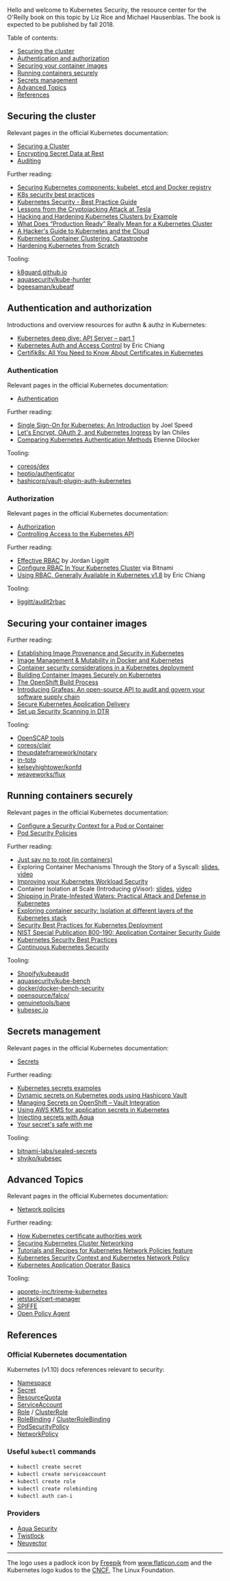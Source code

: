 Hello and welcome to Kubernetes Security, the resource center for the O'Reilly book on this topic by Liz Rice and Michael Hausenblas. The book is expected to be published by fall 2018. 

Table of contents:

- [Securing the cluster](#securing-the-cluster)
- [Authentication and authorization](#authentication-and-authorization)
- [Securing your container images](#securing-your-container-images)
- [Running containers securely](#running-containers-securely)
- [Secrets management](#secrets-management)
- [Advanced Topics](#advanced-topics)
- [References](#references)

## Securing the cluster

Relevant pages in the official Kubernetes documentation:

- [Securing a Cluster](https://kubernetes.io/docs/tasks/administer-cluster/securing-a-cluster/)
- [Encrypting Secret Data at Rest](https://kubernetes.io/docs/tasks/administer-cluster/encrypt-data/)
- [Auditing](https://kubernetes.io/docs/tasks/debug-application-cluster/audit/)

Further reading:

- [Securing Kubernetes components: kubelet, etcd and Docker registry](https://sysdig.com/blog/kubernetes-security-kubelet-etcd/) 
- [K8s security best practices](https://www.slideshare.net/SharonVendrov/k8s-security-best-practices-85961183) 
- [Kubernetes Security - Best Practice Guide](https://github.com/freach/kubernetes-security-best-practice) 
- [Lessons from the Cryptojacking Attack at Tesla](https://blog.redlock.io/cryptojacking-tesla) 
- [Hacking and Hardening Kubernetes Clusters by Example](https://www.youtube.com/watch?v=vTgQLzeBfRU) 
- [What Does “Production Ready” Really Mean for a Kubernetes Cluster](https://weave.works/blog/what-does-production-ready-really-mean-for-a-kubernetes-cluster)
- [A Hacker's Guide to Kubernetes and the Cloud](https://www.youtube.com/watch?v=dxKpCO2dAy8)
- [Kubernetes Container Clustering, Catastrophe](https://www.youtube.com/watch?v=b3qJwIttqqs)
- [Hardening Kubernetes from Scratch](https://github.com/hardening-kubernetes/from-scratch)

Tooling:

- [k8guard.github.io](https://k8guard.github.io/)
- [aquasecurity/kube-hunter](https://github.com/aquasecurity/kube-hunter)
- [bgeesaman/kubeatf](https://github.com/bgeesaman/kubeatf) 

## Authentication and authorization

Introductions and overview resources for authn & authz in Kubernetes:

- [Kubernetes deep dive: API Server – part 1](https://blog.openshift.com/kubernetes-deep-dive-api-server-part-1/)
- [Kubernetes Auth and Access Control](https://www.youtube.com/watch?v=WvnXemaYQ50) by Eric Chiang
- [Certifik8s: All You Need to Know About Certificates in Kubernetes](https://www.youtube.com/watch?v=gXz4cq3PKdg)

### Authentication

Relevant pages in the official Kubernetes documentation:

- [Authentication](https://kubernetes.io/docs/admin/authentication/)

Further reading:

- [Single Sign-On for Kubernetes: An Introduction](https://thenewstack.io/kubernetes-single-sign-one-less-identity/) by Joel Speed
- [Let's Encrypt, OAuth 2, and Kubernetes Ingress](https://eng.fromatob.com/post/2017/02/lets-encrypt-oauth-2-and-kubernetes-ingress/) by Ian Chiles
- [Comparing Kubernetes Authentication Methods](https://medium.com/@etienne_24233/comparing-kubernetes-authentication-methods-6f538d834ca7by) Etienne Dilocker

Tooling:

- [coreos/dex](https://github.com/coreos/dex)
- [heptio/authenticator](https://github.com/heptio/authenticator)
- [hashicorp/vault-plugin-auth-kubernetes](https://github.com/hashicorp/vault-plugin-auth-kubernetes)

### Authorization

Relevant pages in the official Kubernetes documentation:

- [Authorization](https://kubernetes.io/docs/admin/authorization/)
- [Controlling Access to the Kubernetes API](https://kubernetes.io/docs/reference/access-authn-authz/controlling-access/)

Further reading:

- [Effective RBAC](https://www.youtube.com/watch?v=Nw1ymxcLIDI) by Jordan Liggitt 
- [Configure RBAC In Your Kubernetes Cluster](https://docs.bitnami.com/kubernetes/how-to/configure-rbac-in-your-kubernetes-cluster/) via Bitnami
- [Using RBAC, Generally Available in Kubernetes v1.8](https://kubernetes.io/blog/2017/10/using-rbac-generally-available-18/) by Eric Chiang

Tooling:

- [liggitt/audit2rbac](https://github.com/liggitt/audit2rbac)

## Securing your container images

Further reading:

- [Establishing Image Provenance and Security in Kubernetes](https://www.youtube.com/watch?v=zs-6YEUrJAM)
- [Image Management & Mutability in Docker and Kubernetes](https://container-solutions.com/image-management-mutability-in-docker-and-kubernetes/) 
- [Container security considerations in a Kubernetes deployment](https://thenewstack.io/container-security-considerations-kubernetes-deployment/)
- [Building Container Images Securely on Kubernetes](https://blog.jessfraz.com/post/building-container-images-securely-on-kubernetes/)
- [The OpenShift Build Process](https://docs.openshift.com/container-platform/3.9/security/build_process.html)
- [Introducing Grafeas: An open-source API to audit and govern your software supply chain](https://cloudplatform.googleblog.com/2017/10/introducing-grafeas-open-source-api-.html)
- [Secure Kubernetes Application Delivery](https://docs.google.com/presentation/d/1ZZPJd_b_p6bTQhUk3KqJW63fwzXZidcTAyyJ6PXpTSI/)
- [Set up Security Scanning in DTR](https://docs.docker.com/datacenter/dtr/2.4/guides/admin/configure/set-up-vulnerability-scans/)

Tooling:

- [OpenSCAP tools](https://www.open-scap.org/tools/) 
- [coreos/clair](https://github.com/coreos/clair) 
- [theupdateframework/notary](https://github.com/theupdateframework/notary)
- [in-toto](https://github.com/in-toto) 
- [kelseyhightower/konfd](https://github.com/kelseyhightower/konfd) 
- [weaveworks/flux](https://github.com/weaveworks/flux) 

## Running containers securely

Relevant pages in the official Kubernetes documentation:

- [Configure a Security Context for a Pod or Container](https://kubernetes.io/docs/tasks/configure-pod-container/security-context/)
- [Pod Security Policies](https://kubernetes.io/docs/concepts/policy/pod-security-policy/)

Further reading:

- [Just say no to root (in containers)](https://opensource.com/article/18/3/just-say-no-root-containers)
- Exploring Container Mechanisms Through the Story of a Syscall: [slides](https://schd.ws/hosted_files/kccnceu18/46/Exploring%20container%20mechanisms%20through%20the%20story%20of%20a%20syscall.pdf), [video](https://www.youtube.com/watch?v=1Tl-NURLoq4)
- [Improving your Kubernetes Workload Security](https://www.youtube.com/watch?v=T_NxDXAdbfo)
- Container Isolation at Scale (Introducing gVisor): [slides](https://schd.ws/hosted_files/kccnceu18/47/Container%20Isolation%20at%20Scale.pdf), [video](https://www.youtube.com/watch?v=pWyJahTWa4I)
- [Shipping in Pirate-Infested Waters: Practical Attack and Defense in Kubernetes](https://www.youtube.com/watch?v=ohTq0no0ZVU)
- [Exploring container security: Isolation at different layers of the Kubernetes stack](https://cloudplatform.googleblog.com/2018/05/Exploring-container-security-Isolation-at-different-layers-of-the-Kubernetes-stack.html) 
- [Security Best Practices for Kubernetes Deployment](https://kubernetes.io/blog/2016/08/security-best-practices-kubernetes-deployment/) 
- [NIST Special Publication 800-190: Application Container Security Guide](https://nvlpubs.nist.gov/nistpubs/SpecialPublications/NIST.SP.800-190.pdf)
- [Kubernetes Security Best Practices](https://www.youtube.com/watch?v=pzAwTC8KYV8)
- [Continuous Kubernetes Security](https://www.youtube.com/watch?v=YtrA7eauSSg)

Tooling:

- [Shopify/kubeaudit](https://github.com/Shopify/kubeaudit)
- [aquasecurity/kube-bench](https://github.com/aquasecurity/kube-bench)
- [docker/docker-bench-security](https://github.com/docker/docker-bench-security)
- [opensource/falco/](https://sysdig.com/opensource/falco/) 
- [genuinetools/bane](https://github.com/genuinetools/bane)
- [kubesec.io](https://kubesec.io/)

## Secrets management

Relevant pages in the official Kubernetes documentation:

- [Secrets](https://kubernetes.io/docs/concepts/configuration/secret/)

Further reading:

- [Kubernetes secrets examples](http://kubernetesbyexample.com/secrets/)
- [Dynamic secrets on Kubernetes pods using Hashicorp Vault](https://medium.com/@gmaliar/dynamic-secrets-on-kubernetes-pods-using-vault-35d9094d169)
- [Managing Secrets on OpenShift – Vault Integration](https://blog.openshift.com/managing-secrets-openshift-vault-integration/)
- [Using AWS KMS for application secrets in Kubernetes](https://medium.com/@mtreacher/using-aws-kms-for-application-secrets-in-kubernetes-149ffb6b4073)
- [Injecting secrets with Aqua](https://blog.aquasec.com/injecting-secrets-kubernetes-hashicorp-vault-and-aqua-on-azure)
- [Your secret's safe with me](https://www.youtube.com/watch?v=y5gfvEO_cjY)

Tooling:

- [bitnami-labs/sealed-secrets](https://github.com/bitnami-labs/sealed-secrets)
- [shyiko/kubesec](https://github.com/shyiko/kubesec)

## Advanced Topics

Relevant pages in the official Kubernetes documentation:

- [Network policies](https://kubernetes.io/docs/concepts/services-networking/network-policies/)

Further reading:

- [How Kubernetes certificate authorities work](https://jvns.ca/blog/2017/08/05/how-kubernetes-certificates-work/) 
- [Securing Kubernetes Cluster Networking](https://ahmet.im/blog/kubernetes-network-policy/)
- [Tutorials and Recipes for Kubernetes Network Policies feature](https://github.com/ahmetb/kubernetes-network-policy-recipes) 
- [Kubernetes Security Context and Kubernetes Network Policy](https://sysdig.com/blog/kubernetes-security-psp-network-policy/) 
- [Kubernetes Application Operator Basics](https://blog.openshift.com/kubernetes-application-operator-basics/) 

Tooling:

- [aporeto-inc/trireme-kubernetes](https://github.com/aporeto-inc/trireme-kubernetes) 
- [jetstack/cert-manager](https://github.com/jetstack/cert-manager/ )
- [SPIFFE](https://spiffe.io/) 
- [Open Policy Agent](https://www.openpolicyagent.org/) 

## References

### Official Kubernetes documentation

Kubernetes (v1.10) docs references relevant to security:

- [Namespace](https://kubernetes.io/docs/reference/generated/kubernetes-api/v1.10/#namespace-v1-core)
- [Secret](https://kubernetes.io/docs/reference/generated/kubernetes-api/v1.10/#secret-v1-core)
- [ResourceQuota](https://kubernetes.io/docs/reference/generated/kubernetes-api/v1.10/#resourcequota-v1-core)
- [ServiceAccount](https://kubernetes.io/docs/reference/generated/kubernetes-api/v1.10/#serviceaccount-v1-core)
- [Role](https://kubernetes.io/docs/reference/generated/kubernetes-api/v1.10/#role-v1-rbac-authorization-k8s-io) / [ClusterRole](https://kubernetes.io/docs/reference/generated/kubernetes-api/v1.10/#clusterrole-v1-rbac-authorization-k8s-io)
- [RoleBinding](https://kubernetes.io/docs/reference/generated/kubernetes-api/v1.10/#rolebinding-v1-rbac-authorization-k8s-io) / [ClusterRoleBinding](https://kubernetes.io/docs/reference/generated/kubernetes-api/v1.10/#clusterrolebinding-v1-rbac-authorization-k8s-io)
- [PodSecurityPolicy](https://kubernetes.io/docs/reference/generated/kubernetes-api/v1.10/#podsecuritypolicy-v1beta1-extensions)
- [NetworkPolicy](https://kubernetes.io/docs/reference/generated/kubernetes-api/v1.10/#networkpolicy-v1-networking-k8s-io)

### Useful `kubectl` commands

- `kubectl create secret`
- `kubectl create serviceaccount`
- `kubectl create role`
- `kubectl create rolebinding`
- `kubectl auth can-i`

### Providers

- [Aqua Security](https://www.aquasec.com/)
- [Twistlock](https://www.twistlock.com/platform/)
- [Neuvector](https://neuvector.com/)

---

 The logo uses a padlock icon by [Freepik](http://www.freepik.com/) from www.flaticon.com and the Kubernetes logo kudos to the [CNCF](https://github.com/cncf/artwork/), The Linux Foundation.